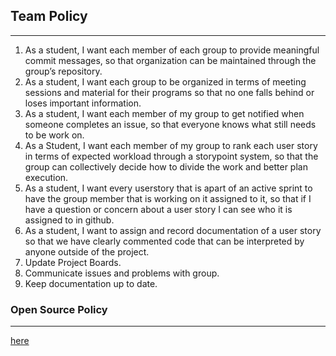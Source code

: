 ## Team Policy
---
1) As a student, I want each member of each group to provide meaningful commit messages, so that 
organization can be maintained through the group’s repository.
2) As a student, I want each group to be organized in terms of meeting sessions and material for 
their programs so that no one falls behind or loses important information.
3) As a student, I want each member of my group to get notified when someone completes an issue, 
so that everyone knows what still needs to be work on.
4) As a Student, I want each member of my group to rank each user story in terms of expected 
workload through a storypoint system, so that the group can collectively decide how to divide 
the work and better plan execution. 
5) As a student, I want every userstory that is apart of an active sprint to have the group member
 that is working on it assigned to it, so that if I have a question or concern about a user story 
I can see who it is assigned to in github.
6) As a student, I want to assign and record documentation of a user story so that we have clearly
 commented code that can be interpreted by anyone outside of the project.
7) Update Project Boards.
8) Communicate issues and problems with group.
9) Keep documentation up to date.

### Open Source Policy
---
[here](https://www.contributor-covenant.org/)